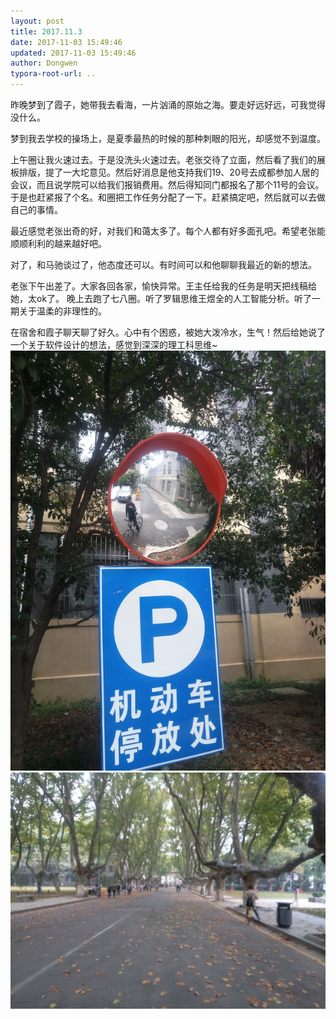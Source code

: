 ```yaml
---
layout: post
title: 2017.11.3
date: 2017-11-03 15:49:46
updated: 2017-11-03 15:49:46
author: Dongwen
typora-root-url: ..
---
```




昨晚梦到了霞子，她带我去看海，一片汹涌的原始之海。要走好远好远，可我觉得没什么。

梦到我去学校的操场上，是夏季最热的时候的那种刺眼的阳光，却感觉不到温度。

上午圈让我火速过去。于是没洗头火速过去。老张交待了立面，然后看了我们的展板排版，提了一大坨意见。然后好消息是他支持我们19、20号去成都参加人居的会议，而且说学院可以给我们报销费用。然后得知同门都报名了那个11号的会议。于是也赶紧报了个名。和圈把工作任务分配了一下。赶紧搞定吧，然后就可以去做自己的事情。

最近感觉老张出奇的好，对我们和蔼太多了。每个人都有好多面孔吧。希望老张能顺顺利利的越来越好吧。

对了，和马驰谈过了，他态度还可以。有时间可以和他聊聊我最近的新的想法。

老张下午出差了。大家各回各家，愉快异常。王主任给我的任务是明天把线稿给她，太ok了。
晚上去跑了七八圈。听了罗辑思维王煜全的人工智能分析。听了一期关于温柔的非理性的。

在宿舍和霞子聊天聊了好久。心中有个困惑，被她大泼冷水，生气！然后给她说了一个关于软件设计的想法，感觉到深深的理工科思维~  ![](/img/in-post/p46399309.jpg)
![](/img/in-post/p46399307.jpg)
